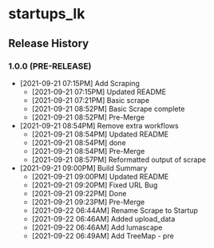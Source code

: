 # startups_lk

## Release History

### 1.0.0 (PRE-RELEASE)
* [2021-09-21 07:15PM] Add Scraping
  *  [2021-09-21 07:15PM] Updated README
  *  [2021-09-21 07:21PM] Basic scrape
  *  [2021-09-21 08:52PM] Basic Scrape complete
  *  [2021-09-21 08:52PM] Pre-Merge
* [2021-09-21 08:54PM] Remove extra workflows
  *  [2021-09-21 08:54PM] Updated README
  *  [2021-09-21 08:54PM] done
  *  [2021-09-21 08:54PM] Pre-Merge
  *  [2021-09-21 08:57PM] Reformatted output of scrape
* [2021-09-21 09:00PM] Build Summary
  *  [2021-09-21 09:00PM] Updated README
  *  [2021-09-21 09:20PM] Fixed URL Bug
  *  [2021-09-21 09:22PM] Done
  *  [2021-09-21 09:23PM] Pre-Merge
  *  [2021-09-22 06:44AM] Rename Scrape to Startup
  *  [2021-09-22 06:46AM] Added upload_data
  *  [2021-09-22 06:46AM] Add lumascape
  *  [2021-09-22 06:49AM] Add TreeMap - pre
